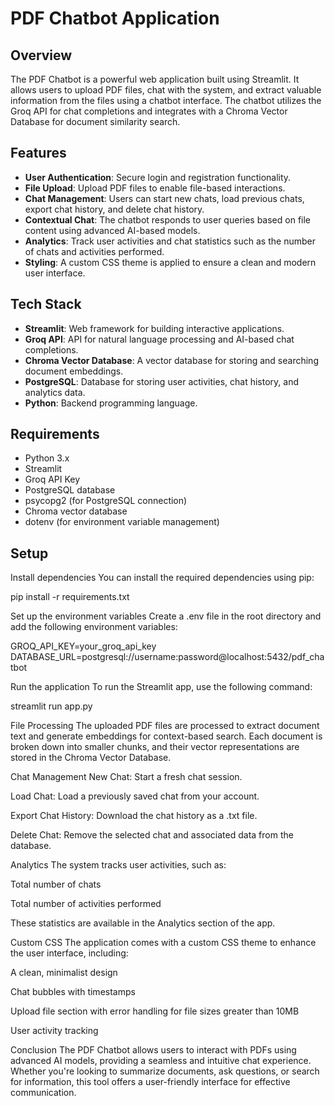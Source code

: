 # PDF Chatbot Application

## Overview
The PDF Chatbot is a powerful web application built using Streamlit. It allows users to upload PDF files, chat with the system, and extract valuable information from the files using a chatbot interface. The chatbot utilizes the Groq API for chat completions and integrates with a Chroma Vector Database for document similarity search.

## Features
- **User Authentication**: Secure login and registration functionality.
- **File Upload**: Upload PDF files to enable file-based interactions.
- **Chat Management**: Users can start new chats, load previous chats, export chat history, and delete chat history.
- **Contextual Chat**: The chatbot responds to user queries based on file content using advanced AI-based models.
- **Analytics**: Track user activities and chat statistics such as the number of chats and activities performed.
- **Styling**: A custom CSS theme is applied to ensure a clean and modern user interface.

## Tech Stack
- **Streamlit**: Web framework for building interactive applications.
- **Groq API**: API for natural language processing and AI-based chat completions.
- **Chroma Vector Database**: A vector database for storing and searching document embeddings.
- **PostgreSQL**: Database for storing user activities, chat history, and analytics data.
- **Python**: Backend programming language.

## Requirements
- Python 3.x
- Streamlit
- Groq API Key
- PostgreSQL database
- psycopg2 (for PostgreSQL connection)
- Chroma vector database
- dotenv (for environment variable management)

## Setup

Install dependencies
You can install the required dependencies using pip:

pip install -r requirements.txt

Set up the environment variables
Create a .env file in the root directory and add the following environment variables:

GROQ_API_KEY=your_groq_api_key
DATABASE_URL=postgresql://username:password@localhost:5432/pdf_chatbot

Run the application
To run the Streamlit app, use the following command:

streamlit run app.py

File Processing
The uploaded PDF files are processed to extract document text and generate embeddings for context-based search. Each document is broken down into smaller chunks, and their vector representations are stored in the Chroma Vector Database.

Chat Management
New Chat: Start a fresh chat session.

Load Chat: Load a previously saved chat from your account.

Export Chat History: Download the chat history as a .txt file.

Delete Chat: Remove the selected chat and associated data from the database.

Analytics
The system tracks user activities, such as:

Total number of chats

Total number of activities performed

These statistics are available in the Analytics section of the app.

Custom CSS
The application comes with a custom CSS theme to enhance the user interface, including:

A clean, minimalist design

Chat bubbles with timestamps

Upload file section with error handling for file sizes greater than 10MB

User activity tracking

Conclusion
The PDF Chatbot allows users to interact with PDFs using advanced AI models, providing a seamless and intuitive chat experience. Whether you're looking to summarize documents, ask questions, or search for information, this tool offers a user-friendly interface for effective communication.



